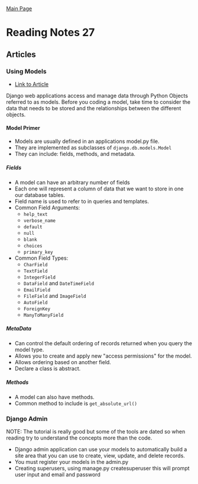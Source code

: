 [Main Page](../README.md)

# Reading Notes 27 

## Articles  

### Using Models  
* [Link to Article](https://developer.mozilla.org/en-US/docs/Learn/Server-side/Django/Models)  
  
Django web applications access and manage data through Python Objects referred to as models. Before you coding a model, take time to consider the data that needs to be stored and the relationships between the different objects.  

#### Model Primer  
- Models are usually defined in an applications model.py file.  
- They are implemented as subclasses of `django.db.models.Model`  
- They can include: fields, methods, and metadata.  

##### Fields  
- A model can have an arbitrary number of fields  
- Each one will represent a column of data that we want to store in one our database tables.  
- Field name is used to refer to in queries and templates.  
- Common Field Arguments:  
    - `help_text`  
    - `verbose_name`  
    - `default`  
    - `null`  
    - `blank`  
    - `choices`  
    - `primary_key`  
- Common Field Types:  
    - `CharField`  
    - `TextField`  
    - `IntegerField`  
    - `DataField` and `DateTimeField`  
    - `EmailField`  
    - `FileField` and `ImageField`  
    - `AutoField`  
    - `ForeignKey`  
    - `ManyToManyField`  

##### MetaData
- Can control the default ordering of records returned when you query the model type.  
- Allows you to create and apply new "access permissions" for the model.  
- Allows ordering based on another field.  
- Declare a class is abstract.  

##### Methods  
- A model can also have methods.  
- Common method to include is `get_absolute_url()`  


### Django Admin
NOTE: The tutorial is really good but some of the tools are dated so when reading try to understand the concepts more than the code. 

- Django admin application can use your models to automatically build a site area that you can use to create, view, update, and delete records.
- You must register your models in the admin.py  
- Creating superusers, using manage.py createsuperuser this will prompt user input and email and password